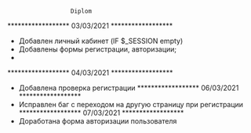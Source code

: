                       Diplom

 ****************** 03/03/2021 ******************
 - Добавлен личный кабинет (IF $_SESSION empty)
 - Добавлены формы регистрации, авторизации; 
 - 
 ****************** 04/03/2021 ****************** 
 - Добавлена проверка регистрации
****************** 06/03/2021 ******************
 - Исправлен баг с переходом на другую страницу при регистрации
****************** 07/03/2021 ******************
 - Доработана форма авторизации пользователя
